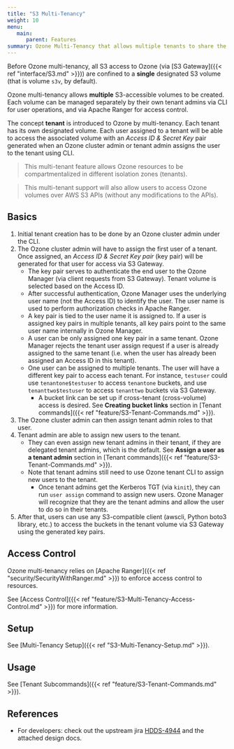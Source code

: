 ```yaml
---
title: "S3 Multi-Tenancy"
weight: 10
menu:
   main:
      parent: Features
summary: Ozone Multi-Tenancy that allows multiple tenants to share the same Ozone cluster. Compatible with S3 API.
---
```

<!---
  Licensed to the Apache Software Foundation (ASF) under one or more
  contributor license agreements.  See the NOTICE file distributed with
  this work for additional information regarding copyright ownership.
  The ASF licenses this file to You under the Apache License, Version 2.0
  (the "License"); you may not use this file except in compliance with
  the License.  You may obtain a copy of the License at

      http://www.apache.org/licenses/LICENSE-2.0

  Unless required by applicable law or agreed to in writing, software
  distributed under the License is distributed on an "AS IS" BASIS,
  WITHOUT WARRANTIES OR CONDITIONS OF ANY KIND, either express or implied.
  See the License for the specific language governing permissions and
  limitations under the License.
-->

Before Ozone multi-tenancy, all S3 access to Ozone (via [S3 Gateway]({{< ref "interface/S3.md" >}})) are
confined to a **single** designated S3 volume (that is volume `s3v`, by default).

Ozone multi-tenancy allows **multiple** S3-accessible volumes to be created.
Each volume can be managed separately by their own tenant admins via CLI for user operations, and via Apache Ranger for access control.

The concept **tenant** is introduced to Ozone by multi-tenancy.
Each tenant has its own designated volume.
Each user assigned to a tenant will be able to access the associated volume with an _Access ID & Secret Key_ pair
generated when an Ozone cluster admin or tenant admin assigns the user to the tenant using CLI.

> This multi-tenant feature allows Ozone resources to be compartmentalized in different isolation zones (tenants).

> This multi-tenant support will also allow users to access Ozone volumes over AWS S3 APIs (without any modifications to the APIs).

## Basics

1. Initial tenant creation has to be done by an Ozone cluster admin under the CLI.
2. The Ozone cluster admin will have to assign the first user of a tenant. Once assigned, an _Access ID & Secret Key pair_ (key pair) will be generated for that user for access via S3 Gateway. 
   - The key pair serves to authenticate the end user to the Ozone Manager (via client requests from S3 Gateway). Tenant volume is selected based on the Access ID.
   - After successful authentication, Ozone Manager uses the underlying user name (not the Access ID) to identify the user. The user name is used to perform authorization checks in Apache Ranger.
   - A key pair is tied to the user name it is assigned to. If a user is assigned key pairs in multiple tenants, all key pairs point to the same user name internally in Ozone Manager.
   - A user can be only assigned one key pair in a same tenant. Ozone Manager rejects the tenant user assign request if a user is already assigned to the same tenant (i.e. when the user has already been assigned an Access ID in this tenant).
   - One user can be assigned to multiple tenants. The user will have a different key pair to access each tenant. For instance, `testuser` could use `tenantone$testuser` to access `tenantone` buckets, and use `tenanttwo$testuser` to access `tenanttwo` buckets via S3 Gateway.
     - A bucket link can be set up if cross-tenant (cross-volume) access is desired. See **Creating bucket links** section in [Tenant commands]({{< ref "feature/S3-Tenant-Commands.md" >}}).
3. The Ozone cluster admin can then assign tenant admin roles to that user.
4. Tenant admin are able to assign new users to the tenant.
   - They can even assign new tenant admins in their tenant, if they are delegated tenant admins, which is the default. See **Assign a user as a tenant admin** section in [Tenant commands]({{< ref "feature/S3-Tenant-Commands.md" >}}).
   - Note that tenant admins still need to use Ozone tenant CLI to assign new users to the tenant.
     - Once tenant admins get the Kerberos TGT (via `kinit`), they can run `user assign` command to assign new users. Ozone Manager will recognize that they are the tenant admins and allow the user to do so in their tenants.
5. After that, users can use any S3-compatible client (awscli, Python boto3 library, etc.) to access the buckets in the tenant volume via S3 Gateway using the generated key pairs.


## Access Control

Ozone multi-tenancy relies on [Apache Ranger]({{< ref "security/SecurityWithRanger.md" >}}) to enforce access control to resources.

See [Access Control]({{< ref "feature/S3-Multi-Tenancy-Access-Control.md" >}}) for more information.

## Setup

See [Multi-Tenancy Setup]({{< ref "S3-Multi-Tenancy-Setup.md" >}}).

## Usage

See [Tenant Subcommands]({{< ref "feature/S3-Tenant-Commands.md" >}}).

## References

 * For developers: check out the upstream jira [HDDS-4944](https://issues.apache.org/jira/browse/HDDS-4944) and the attached design docs.
